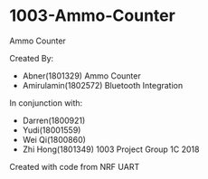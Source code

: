# 1003-Ammo-Counter
Ammo Counter


Created By:
* Abner(1801329)  Ammo Counter
* Amirulamin(1802572)  Bluetooth Integration

In conjunction with:
*  Darren(1800921)
*  Yudi(18001559)
*  Wei Qi(1800860)
*  Zhi Hong(1801349)
1003 Project Group 1C 2018


Created with code from NRF UART
